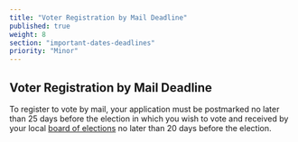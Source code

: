 ```yaml
---
title: "Voter Registration by Mail Deadline"
published: true
weight: 8
section: "important-dates-deadlines"
priority: "Minor"
---
```

## Voter Registration by Mail Deadline

To register to vote by mail, your application must be postmarked no later than 25 days before the election in which you wish to vote and received by your local [board of elections](http://www.elections.ny.gov/CountyBoards.html) no later than 20 days before the election.  
